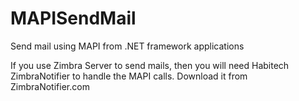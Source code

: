# MAPISendMail
Send mail using MAPI from .NET framework applications

If you use Zimbra Server to send mails,  then you will need Habitech ZimbraNotifier to handle the MAPI calls. Download it from ZimbraNotifier.com


